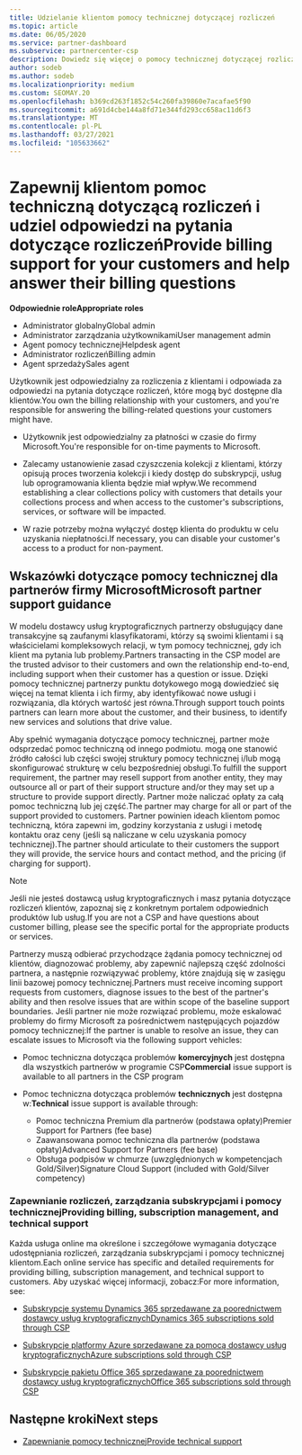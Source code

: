 ```yaml
---
title: Udzielanie klientom pomocy technicznej dotyczącej rozliczeń
ms.topic: article
ms.date: 06/05/2020
ms.service: partner-dashboard
ms.subservice: partnercenter-csp
description: Dowiedz się więcej o pomocy technicznej dotyczącej rozliczeń klientów wymaganych od partnerów programu CSP. Ta obsługa obejmuje własność relacji z rozliczeniami klientów i odpowiadanie na pytania dotyczące rozliczeń.
author: sodeb
ms.author: sodeb
ms.localizationpriority: medium
ms.custom: SEOMAY.20
ms.openlocfilehash: b369cd263f1852c54c260fa39860e7acafae5f90
ms.sourcegitcommit: a691d4cbe144a8fd71e344fd293cc658ac11d6f3
ms.translationtype: MT
ms.contentlocale: pl-PL
ms.lasthandoff: 03/27/2021
ms.locfileid: "105633662"
---
```

# <a name="provide-billing-support-for-your-customers-and-help-answer-their-billing-questions"></a><span data-ttu-id="647a9-104">Zapewnij klientom pomoc techniczną dotyczącą rozliczeń i udziel odpowiedzi na pytania dotyczące rozliczeń</span><span class="sxs-lookup"><span data-stu-id="647a9-104">Provide billing support for your customers and help answer their billing questions</span></span>


<span data-ttu-id="647a9-105">**Odpowiednie role**</span><span class="sxs-lookup"><span data-stu-id="647a9-105">**Appropriate roles**</span></span>

- <span data-ttu-id="647a9-106">Administrator globalny</span><span class="sxs-lookup"><span data-stu-id="647a9-106">Global admin</span></span>
- <span data-ttu-id="647a9-107">Administrator zarządzania użytkownikami</span><span class="sxs-lookup"><span data-stu-id="647a9-107">User management admin</span></span>
- <span data-ttu-id="647a9-108">Agent pomocy technicznej</span><span class="sxs-lookup"><span data-stu-id="647a9-108">Helpdesk agent</span></span>
- <span data-ttu-id="647a9-109">Administrator rozliczeń</span><span class="sxs-lookup"><span data-stu-id="647a9-109">Billing admin</span></span>
- <span data-ttu-id="647a9-110">Agent sprzedaży</span><span class="sxs-lookup"><span data-stu-id="647a9-110">Sales agent</span></span>

<span data-ttu-id="647a9-111">Użytkownik jest odpowiedzialny za rozliczenia z klientami i odpowiada za odpowiedzi na pytania dotyczące rozliczeń, które mogą być dostępne dla klientów.</span><span class="sxs-lookup"><span data-stu-id="647a9-111">You own the billing relationship with your customers, and you're responsible for answering the billing-related questions your customers might have.</span></span>

- <span data-ttu-id="647a9-112">Użytkownik jest odpowiedzialny za płatności w czasie do firmy Microsoft.</span><span class="sxs-lookup"><span data-stu-id="647a9-112">You're responsible for on-time payments to Microsoft.</span></span>

- <span data-ttu-id="647a9-113">Zalecamy ustanowienie zasad czyszczenia kolekcji z klientami, którzy opisują proces tworzenia kolekcji i kiedy dostęp do subskrypcji, usług lub oprogramowania klienta będzie miał wpływ.</span><span class="sxs-lookup"><span data-stu-id="647a9-113">We recommend establishing a clear collections policy with customers that details your collections process and when access to the customer's subscriptions, services, or software will be impacted.</span></span>

- <span data-ttu-id="647a9-114">W razie potrzeby można wyłączyć dostęp klienta do produktu w celu uzyskania niepłatności.</span><span class="sxs-lookup"><span data-stu-id="647a9-114">If necessary, you can disable your customer's access to a product for non-payment.</span></span>

## <a name="microsoft-partner-support-guidance"></a><span data-ttu-id="647a9-115">Wskazówki dotyczące pomocy technicznej dla partnerów firmy Microsoft</span><span class="sxs-lookup"><span data-stu-id="647a9-115">Microsoft partner support guidance</span></span>

<span data-ttu-id="647a9-116">W modelu dostawcy usług kryptograficznych partnerzy obsługujący dane transakcyjne są zaufanymi klasyfikatorami, którzy są swoimi klientami i są właścicielami kompleksowych relacji, w tym pomocy technicznej, gdy ich klient ma pytania lub problemy.</span><span class="sxs-lookup"><span data-stu-id="647a9-116">Partners transacting in the CSP model are the trusted advisor to their customers and own the relationship end-to-end, including support when their customer has a question or issue.</span></span> <span data-ttu-id="647a9-117">Dzięki pomocy technicznej partnerzy punktu dotykowego mogą dowiedzieć się więcej na temat klienta i ich firmy, aby identyfikować nowe usługi i rozwiązania, dla których wartość jest równa.</span><span class="sxs-lookup"><span data-stu-id="647a9-117">Through support touch points partners can learn more about the customer, and their business, to identify new services and solutions that drive value.</span></span>

<span data-ttu-id="647a9-118">Aby spełnić wymagania dotyczące pomocy technicznej, partner może odsprzedać pomoc techniczną od innego podmiotu. mogą one stanowić źródło całości lub części swojej struktury pomocy technicznej i/lub mogą skonfigurować strukturę w celu bezpośredniej obsługi.</span><span class="sxs-lookup"><span data-stu-id="647a9-118">To fulfill the support requirement, the partner may resell support from another entity, they may outsource all or part of their support structure and/or they may set up a structure to provide support directly.</span></span>  <span data-ttu-id="647a9-119">Partner może naliczać opłaty za całą pomoc techniczną lub jej część.</span><span class="sxs-lookup"><span data-stu-id="647a9-119">The partner may charge for all or part of the support provided to customers.</span></span> <span data-ttu-id="647a9-120">Partner powinien ideach klientom pomoc techniczną, która zapewni im, godziny korzystania z usługi i metodę kontaktu oraz ceny (jeśli są naliczane w celu uzyskania pomocy technicznej).</span><span class="sxs-lookup"><span data-stu-id="647a9-120">The partner should articulate to their customers the support they will provide, the service hours and contact method, and the pricing (if charging for support).</span></span> 

>[!Note]
><span data-ttu-id="647a9-121">Jeśli nie jesteś dostawcą usług kryptograficznych i masz pytania dotyczące rozliczeń klientów, zapoznaj się z konkretnym portalem odpowiednich produktów lub usług.</span><span class="sxs-lookup"><span data-stu-id="647a9-121">If you are not a CSP and have questions about customer billing, please see the specific portal for the appropriate products or services.</span></span>

<span data-ttu-id="647a9-122">Partnerzy muszą odbierać przychodzące żądania pomocy technicznej od klientów, diagnozować problemy, aby zapewnić najlepszą część zdolności partnera, a następnie rozwiązywać problemy, które znajdują się w zasięgu linii bazowej pomocy technicznej.</span><span class="sxs-lookup"><span data-stu-id="647a9-122">Partners must receive incoming support requests from customers, diagnose issues to the best of the partner's ability and then resolve issues that are within scope of the baseline support boundaries.</span></span> <span data-ttu-id="647a9-123">Jeśli partner nie może rozwiązać problemu, może eskalować problemy do firmy Microsoft za pośrednictwem następujących pojazdów pomocy technicznej:</span><span class="sxs-lookup"><span data-stu-id="647a9-123">If the partner is unable to resolve an issue, they can escalate issues to Microsoft via the following support vehicles:</span></span>

- <span data-ttu-id="647a9-124">Pomoc techniczna dotycząca problemów **komercyjnych** jest dostępna dla wszystkich partnerów w programie CSP</span><span class="sxs-lookup"><span data-stu-id="647a9-124">**Commercial** issue support is available to all partners in the CSP program</span></span>

- <span data-ttu-id="647a9-125">Pomoc techniczna dotycząca problemów **technicznych** jest dostępna w:</span><span class="sxs-lookup"><span data-stu-id="647a9-125">**Technical** issue support is available through:</span></span>

  - <span data-ttu-id="647a9-126">Pomoc techniczna Premium dla partnerów (podstawa opłaty)</span><span class="sxs-lookup"><span data-stu-id="647a9-126">Premier Support for Partners (fee base)</span></span>
  - <span data-ttu-id="647a9-127">Zaawansowana pomoc techniczna dla partnerów (podstawa opłaty)</span><span class="sxs-lookup"><span data-stu-id="647a9-127">Advanced Support for Partners (fee base)</span></span>
  - <span data-ttu-id="647a9-128">Obsługa podpisów w chmurze (uwzględnionych w kompetencjach Gold/Silver)</span><span class="sxs-lookup"><span data-stu-id="647a9-128">Signature Cloud Support (included with Gold/Silver competency)</span></span>

### <a name="providing-billing-subscription-management-and-technical-support"></a><span data-ttu-id="647a9-129">Zapewnianie rozliczeń, zarządzania subskrypcjami i pomocy technicznej</span><span class="sxs-lookup"><span data-stu-id="647a9-129">Providing billing, subscription management, and technical support</span></span> 

<span data-ttu-id="647a9-130">Każda usługa online ma określone i szczegółowe wymagania dotyczące udostępniania rozliczeń, zarządzania subskrypcjami i pomocy technicznej klientom.</span><span class="sxs-lookup"><span data-stu-id="647a9-130">Each online service has specific and detailed requirements for providing billing, subscription management, and technical support to customers.</span></span> <span data-ttu-id="647a9-131">Aby uzyskać więcej informacji, zobacz:</span><span class="sxs-lookup"><span data-stu-id="647a9-131">For more information, see:</span></span>

- [<span data-ttu-id="647a9-132">Subskrypcje systemu Dynamics 365 sprzedawane za poorednictwem dostawcy usług kryptograficznych</span><span class="sxs-lookup"><span data-stu-id="647a9-132">Dynamics 365 subscriptions sold through CSP</span></span>](https://www.microsoftpartnercommunity.com/t5/CSP/Microsoft-Partner-Support-Guidance/m-p/5262#M30)

- [<span data-ttu-id="647a9-133">Subskrypcje platformy Azure sprzedawane za pomocą dostawcy usług kryptograficznych</span><span class="sxs-lookup"><span data-stu-id="647a9-133">Azure subscriptions sold through CSP</span></span>](https://www.microsoftpartnercommunity.com/t5/CSP/Microsoft-Partner-Support-Guidance/m-p/5263#M31)

- [<span data-ttu-id="647a9-134">Subskrypcje pakietu Office 365 sprzedawane za poorednictwem dostawcy usług kryptograficznych</span><span class="sxs-lookup"><span data-stu-id="647a9-134">Office 365 subscriptions sold through CSP</span></span>](https://www.microsoftpartnercommunity.com/t5/CSP/Microsoft-Partner-Support-Guidance/m-p/5264#M32)
 
## <a name="next-steps"></a><span data-ttu-id="647a9-135">Następne kroki</span><span class="sxs-lookup"><span data-stu-id="647a9-135">Next steps</span></span>

- [<span data-ttu-id="647a9-136">Zapewnianie pomocy technicznej</span><span class="sxs-lookup"><span data-stu-id="647a9-136">Provide technical support</span></span>](provide-technical-support.md)